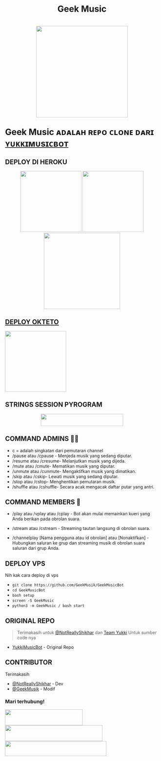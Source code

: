 <h1><p align="center"><a>Geek Music</a><p/><h1/>
<p align="center"><a href="https://github.com/GeekMusik/GeekMusicBot"><img src="https://telegra.ph/file/954a98bf3ce6866fb428f.png"width="300"heigh="100" /></a></p>



Geek Music  ᴀᴅᴀʟᴀʜ  ʀᴇᴘᴏ  ᴄʟᴏɴᴇ  ᴅᴀʀɪ  [ʏᴜᴋᴋɪᴍᴜsɪᴄʙᴏᴛ](https://github.com/TeamYukki/YukkiMusicBot)

## DEPLOY DI HEROKU

<p align="center"><a href="https://geekmusic.mhpay.repl.co/deploy"><img src="https://img.shields.io/badge/Deploy%20To%20Heroku-blueviolet?style=for-the-badge&logo=heroku" width="200""/></a>
<a href="https://dashboard.heroku.com/new?template=https://github.com/GeekMusik/GeekMusicBot"><img src="https://img.shields.io/badge/Deploy%20To%20Heroku-blueviolet?style=for-the-badge&logo=heroku" width="200""/></a>
<a href="https://telegram.dog/XTZ_HerokuBot?start=R2Vla011c2lrL0dlZWtNdXNpY0JvdCBtYXN0ZXI"><img src="https://img.shields.io/badge/Deploy%20Via%20Telegram-blue?style=for-the-badge&logo=telegram" width="250""/</a></p>


## DEPLOY OKTETO

<a href="https://cloud.okteto.com/deploy?repository=https://github.com/GeekMusik/GeekMusicBot"><img src="https://img.shields.io/badge/Deploy%20To%20Okteto-informational?style=for-the-badge&logo=Okteto" width="200"/></a>

## STRINGS SESSION PYROGRAM

<p align="center"><a href="https://replit.com/@mhpay/strings-session#main.py"><img src="https://img.shields.io/badge/REPLIT-STRINGS-yellow?style=plastic&logo=replit&logoColor=yellow"width="270" height="40" /></a></p>

## COMMAND ADMINS 🧑‍✈️

- c = adalah singkatan dari pemutaran channel
- /pause atau /cpause - Menjeda musik yang sedang diputar.
- /resume atau /cresume- Melanjutkan musik yang dijeda.
- /mute atau /cmute- Mematikan musik yang diputar.
- /unmute atau /cunmute- Mengaktifkan musik yang dimatikan.
- /skip atau /cskip- Lewati musik yang sedang diputar.
- /stop atau /cstop- Menghentikan pemutaran musik.
- /shuffle atau /cshuffle- Secara acak mengacak daftar putar yang antri.

## COMMAND MEMBERS 👥
- /play atau /vplay atau /cplay - Bot akan mulai memainkan kueri yang Anda berikan pada obrolan suara.

- /stream atau /cstream - Streaming tautan langsung di obrolan suara.

- /channelplay [Nama pengguna atau id obrolan] atau [Nonaktifkan] - Hubungkan saluran ke grup dan streaming musik di obrolan suara saluran dari grup Anda.
## DEPLOY VPS
Nih kak cara deploy di vps
- `git clone https://github.com/GeekMusik/GeekMusicBot`
- `cd GeekMusicBot`
- `bash setup`
- `screen -S GeekMusic`
- `python3 -m GeekMusic / bash start`

## ORIGINAL REPO
> Terimakasih untuk [@NotReallyShikhar](https://github.com/NotReallyShikhar) dan [Team Yukki](https://github.com/TeamYukki) Untuk sumber code nya

- [YukkiMusicBot](https://github.com/TeamYukki/YukkiMusicBot) - Original Repo

## CONTRIBUTOR
Terimakasih
- [@NotReallyShikhar](https://github.com/NotReallyShikhar) - Dev
- [@GeekMusik](https://github.com/GeekMusik) - Modif

### Mari terhubung!
<p>
    <a href="https://t.me/mr_theherd" target="blank"><img src="https://img.shields.io/badge/@Cobra-30302f?style=flat&logo=telegram"width="254" height="52"/></a>
    <a href="https://t.me/GeekMusik" target="blank"><img src="https://img.shields.io/badge/Geek Music GROUP-black?style=flat&logo=telegram"width="319" height="52"/></a>
    <a href="https://t.me/GeekMusikUpdate" target="blank"><img src="https://img.shields.io/badge/Geek Music CHANNEL-gold?style=flat&logo=telegram"width="332" height="49"/></a>
</p>
